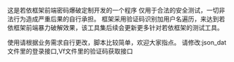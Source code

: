 这是若依框架前端密码爆破定制开发的一个程序
仅用于合法的安全测试，一切非法行为造成严重后果的自行承担。
框架采用验证码识别加用户名遍历，来达到若依框架前端暴力破解效果，该工具集后续会更新更多针对若依框架的测试工具。

使用请根据业务需求自行更改，脚本比较简单，欢迎大家指点。
请修改:json_dat文件里的登录接口,Vf文件里的验证码获取接口